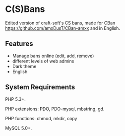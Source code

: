 C(S)Bans
=======

Edited version of craft-soft's CS bans, made for CBan https://github.com/amxDusT/CBan-amxx and in English.

Features
--------------------
- Manage bans online (edit, add, remove)
- different levels of web admins
- Dark theme
- English

System Requirements
--------------------

PHP 5.3+.

PHP extensions: PDO, PDO-mysql, mbstring, gd.

PHP functions: chmod, mkdir, copy

MySQL 5.0+.